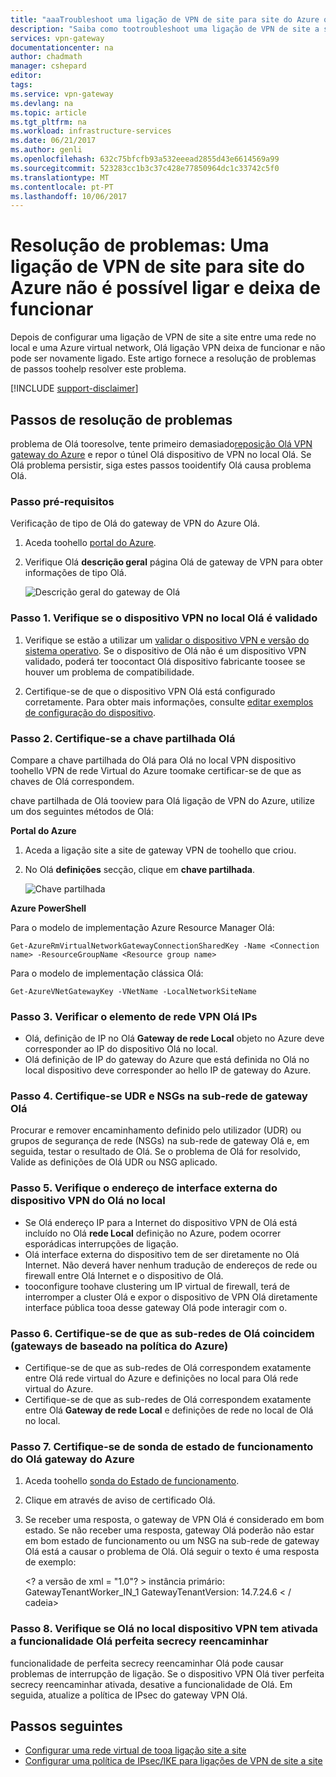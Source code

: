```yaml
---
title: "aaaTroubleshoot uma ligação de VPN de site para site do Azure que não é possível ligar | Microsoft Docs"
description: "Saiba como tootroubleshoot uma ligação de VPN de site a site que subitamente deixa de funcionar e não pode ser novamente ligado."
services: vpn-gateway
documentationcenter: na
author: chadmath
manager: cshepard
editor: 
tags: 
ms.service: vpn-gateway
ms.devlang: na
ms.topic: article
ms.tgt_pltfrm: na
ms.workload: infrastructure-services
ms.date: 06/21/2017
ms.author: genli
ms.openlocfilehash: 632c75bfcfb93a532eeead2855d43e6614569a99
ms.sourcegitcommit: 523283cc1b3c37c428e77850964dc1c33742c5f0
ms.translationtype: MT
ms.contentlocale: pt-PT
ms.lasthandoff: 10/06/2017
---
```

# <a name="troubleshooting-an-azure-site-to-site-vpn-connection-cannot-connect-and-stops-working"></a>Resolução de problemas: Uma ligação de VPN de site para site do Azure não é possível ligar e deixa de funcionar

Depois de configurar uma ligação de VPN de site a site entre uma rede no local e uma Azure virtual network, Olá ligação VPN deixa de funcionar e não pode ser novamente ligado. Este artigo fornece a resolução de problemas de passos toohelp resolver este problema. 

[!INCLUDE [support-disclaimer](../../includes/support-disclaimer.md)]

## <a name="troubleshooting-steps"></a>Passos de resolução de problemas

problema de Olá tooresolve, tente primeiro demasiado[reposição Olá VPN gateway do Azure](vpn-gateway-resetgw-classic.md) e repor o túnel Olá dispositivo de VPN no local Olá. Se Olá problema persistir, siga estes passos tooidentify Olá causa problema Olá.

### <a name="prerequisite-step"></a>Passo pré-requisitos

Verificação de tipo de Olá do gateway de VPN do Azure Olá.

1. Aceda toohello [portal do Azure](https://portal.azure.com).

2. Verifique Olá **descrição geral** página Olá de gateway de VPN para obter informações de tipo Olá.
    
    ![Descrição geral do gateway de Olá](media\vpn-gateway-troubleshoot-site-to-site-cannot-connect\gatewayoverview.png)

### <a name="step-1-check-whether-hello-on-premises-vpn-device-is-validated"></a>Passo 1. Verifique se o dispositivo VPN no local Olá é validado

1. Verifique se estão a utilizar um [validar o dispositivo VPN e versão do sistema operativo](vpn-gateway-about-vpn-devices.md#devicetable). Se o dispositivo de Olá não é um dispositivo VPN validado, poderá ter toocontact Olá dispositivo fabricante toosee se houver um problema de compatibilidade.

2. Certifique-se de que o dispositivo VPN Olá está configurado corretamente. Para obter mais informações, consulte [editar exemplos de configuração do dispositivo](/vpn-gateway-about-vpn-devices.md#editing).

### <a name="step-2-verify-hello-shared-key"></a>Passo 2. Certifique-se a chave partilhada Olá

Compare a chave partilhada do Olá para Olá no local VPN dispositivo toohello VPN de rede Virtual do Azure toomake certificar-se de que as chaves de Olá correspondem. 

chave partilhada de Olá tooview para Olá ligação de VPN do Azure, utilize um dos seguintes métodos de Olá:

**Portal do Azure**

1. Aceda a ligação site a site de gateway VPN de toohello que criou.

2. No Olá **definições** secção, clique em **chave partilhada**.
    
    ![Chave partilhada](media/vpn-gateway-troubleshoot-site-to-site-cannot-connect/sharedkey.png)

**Azure PowerShell**

Para o modelo de implementação Azure Resource Manager Olá:

    Get-AzureRmVirtualNetworkGatewayConnectionSharedKey -Name <Connection name> -ResourceGroupName <Resource group name>

Para o modelo de implementação clássica Olá:

    Get-AzureVNetGatewayKey -VNetName -LocalNetworkSiteName

### <a name="step-3-verify-hello-vpn-peer-ips"></a>Passo 3. Verificar o elemento de rede VPN Olá IPs

-   Olá, definição de IP no Olá **Gateway de rede Local** objeto no Azure deve corresponder ao IP do dispositivo Olá no local.
-   Olá definição de IP do gateway do Azure que está definida no Olá no local dispositivo deve corresponder ao hello IP de gateway do Azure.

### <a name="step-4-check-udr-and-nsgs-on-hello-gateway-subnet"></a>Passo 4. Certifique-se UDR e NSGs na sub-rede de gateway Olá

Procurar e remover encaminhamento definido pelo utilizador (UDR) ou grupos de segurança de rede (NSGs) na sub-rede de gateway Olá e, em seguida, testar o resultado de Olá. Se o problema de Olá for resolvido, Valide as definições de Olá UDR ou NSG aplicado.

### <a name="step-5-check-hello-on-premises-vpn-device-external-interface-address"></a>Passo 5. Verifique o endereço de interface externa do dispositivo VPN do Olá no local

- Se Olá endereço IP para a Internet do dispositivo VPN de Olá está incluído no Olá **rede Local** definição no Azure, podem ocorrer esporádicas interrupções de ligação.
- Olá interface externa do dispositivo tem de ser diretamente no Olá Internet. Não deverá haver nenhum tradução de endereços de rede ou firewall entre Olá Internet e o dispositivo de Olá.
- tooconfigure toohave clustering um IP virtual de firewall, terá de interromper a cluster Olá e expor o dispositivo de VPN Olá diretamente interface pública tooa desse gateway Olá pode interagir com o.

### <a name="step-6-verify-that-hello-subnets-match-exactly-azure-policy-based-gateways"></a>Passo 6. Certifique-se de que as sub-redes de Olá coincidem (gateways de baseado na política do Azure)

-   Certifique-se de que as sub-redes de Olá correspondem exatamente entre Olá rede virtual do Azure e definições no local para Olá rede virtual do Azure.
-   Certifique-se de que as sub-redes de Olá correspondem exatamente entre Olá **Gateway de rede Local** e definições de rede no local de Olá no local.

### <a name="step-7-verify-hello-azure-gateway-health-probe"></a>Passo 7. Certifique-se de sonda de estado de funcionamento do Olá gateway do Azure

1. Aceda toohello [sonda do Estado de funcionamento](https://&lt;YourVirtualNetworkGatewayIP&gt;:8081/healthprobe).

2. Clique em através de aviso de certificado Olá.
3. Se receber uma resposta, o gateway de VPN Olá é considerado em bom estado. Se não receber uma resposta, gateway Olá poderão não estar em bom estado de funcionamento ou um NSG na sub-rede de gateway Olá está a causar o problema de Olá. Olá seguir o texto é uma resposta de exemplo:

    &lt;? a versão de xml = "1.0"? > <string xmlns="http://schemas.microsoft.com/2003/10/Serialization/">instância primário: GatewayTenantWorker_IN_1 GatewayTenantVersion: 14.7.24.6 < / cadeia&gt;

### <a name="step-8-check-whether-hello-on-premises-vpn-device-has-hello-perfect-forward-secrecy-feature-enabled"></a>Passo 8. Verifique se Olá no local dispositivo VPN tem ativada a funcionalidade Olá perfeita secrecy reencaminhar

funcionalidade de perfeita secrecy reencaminhar Olá pode causar problemas de interrupção de ligação. Se o dispositivo VPN Olá tiver perfeita secrecy reencaminhar ativada, desative a funcionalidade de Olá. Em seguida, atualize a política de IPsec do gateway VPN Olá.

## <a name="next-steps"></a>Passos seguintes

-   [Configurar uma rede virtual de tooa ligação site a site](vpn-gateway-howto-site-to-site-resource-manager-portal.md)
-   [Configurar uma política de IPsec/IKE para ligações de VPN de site a site](vpn-gateway-ipsecikepolicy-rm-powershell.md)
